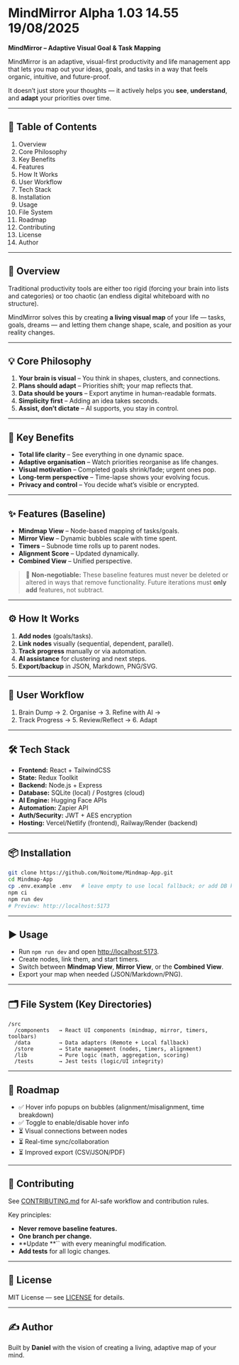 # MindMirror Alpha 1.03 14.55 19/08/2025

**MindMirror – Adaptive Visual Goal & Task Mapping**

MindMirror is an adaptive, visual-first productivity and life management app that lets you map out your ideas, goals, and tasks in a way that feels organic, intuitive, and future-proof.

It doesn’t just store your thoughts — it actively helps you **see**, **understand**, and **adapt** your priorities over time.

---

## 📖 Table of Contents

1. Overview
2. Core Philosophy
3. Key Benefits
4. Features
5. How It Works
6. User Workflow
7. Tech Stack
8. Installation
9. Usage
10. File System
11. Roadmap
12. Contributing
13. License
14. Author

---

## 📌 Overview

Traditional productivity tools are either too rigid (forcing your brain into lists and categories) or too chaotic (an endless digital whiteboard with no structure).

MindMirror solves this by creating **a living visual map** of your life — tasks, goals, dreams — and letting them change shape, scale, and position as your reality changes.

---

## 💡 Core Philosophy

1. **Your brain is visual** – You think in shapes, clusters, and connections.
2. **Plans should adapt** – Priorities shift; your map reflects that.
3. **Data should be yours** – Export anytime in human-readable formats.
4. **Simplicity first** – Adding an idea takes seconds.
5. **Assist, don’t dictate** – AI supports, you stay in control.

---

## 🎯 Key Benefits

- **Total life clarity** – See everything in one dynamic space.
- **Adaptive organisation** – Watch priorities reorganise as life changes.
- **Visual motivation** – Completed goals shrink/fade; urgent ones pop.
- **Long-term perspective** – Time-lapse shows your evolving focus.
- **Privacy and control** – You decide what’s visible or encrypted.

---

## ✨ Features (Baseline)

- **Mindmap View** – Node-based mapping of tasks/goals.
- **Mirror View** – Dynamic bubbles scale with time spent.
- **Timers** – Subnode time rolls up to parent nodes.
- **Alignment Score** – Updated dynamically.
- **Combined View** – Unified perspective.

> 🚨 **Non-negotiable:** These baseline features must never be deleted or altered in ways that remove functionality. Future iterations must **only add** features, not subtract.

---

## ⚙ How It Works

1. **Add nodes** (goals/tasks).
2. **Link nodes** visually (sequential, dependent, parallel).
3. **Track progress** manually or via automation.
4. **AI assistance** for clustering and next steps.
5. **Export/backup** in JSON, Markdown, PNG/SVG.

---

## 🧭 User Workflow

1. Brain Dump → 2. Organise → 3. Refine with AI →
2. Track Progress → 5. Review/Reflect → 6. Adapt

---

## 🛠 Tech Stack

- **Frontend:** React + TailwindCSS
- **State:** Redux Toolkit
- **Backend:** Node.js + Express
- **Database:** SQLite (local) / Postgres (cloud)
- **AI Engine:** Hugging Face APIs
- **Automation:** Zapier API
- **Auth/Security:** JWT + AES encryption
- **Hosting:** Vercel/Netlify (frontend), Railway/Render (backend)

---

## 📦 Installation

```bash
git clone https://github.com/Noitome/Mindmap-App.git
cd Mindmap-App
cp .env.example .env   # leave empty to use local fallback; or add DB keys
npm ci
npm run dev
# Preview: http://localhost:5173
```

---

## ▶️ Usage

- Run `npm run dev` and open [http://localhost:5173](http://localhost:5173).
- Create nodes, link them, and start timers.
- Switch between **Mindmap View**, **Mirror View**, or the **Combined View**.
- Export your map when needed (JSON/Markdown/PNG).

---

## 🗂 File System (Key Directories)

```
/src
  /components   → React UI components (mindmap, mirror, timers, toolbars)
  /data         → Data adapters (Remote + Local fallback)
  /store        → State management (nodes, timers, alignment)
  /lib          → Pure logic (math, aggregation, scoring)
  /tests        → Jest tests (logic/UI integrity)
```

---

## 🧭 Roadmap

- ✅ Hover info popups on bubbles (alignment/misalignment, time breakdown)
- ✅ Toggle to enable/disable hover info
- ⏳ Visual connections between nodes
- ⏳ Real-time sync/collaboration
- ⏳ Improved export (CSV/JSON/PDF)

---

## 🤝 Contributing

See [CONTRIBUTING.md](./CONTRIBUTING.md) for AI-safe workflow and contribution rules.

Key principles:

- **Never remove baseline features.**
- **One branch per change.**
- **Update **`` with every meaningful modification.
- **Add tests** for all logic changes.

---

## 📜 License

MIT License — see [LICENSE](./LICENSE) for details.

---

## ✍️ Author

Built by **Daniel** with the vision of creating a living, adaptive map of your mind.

